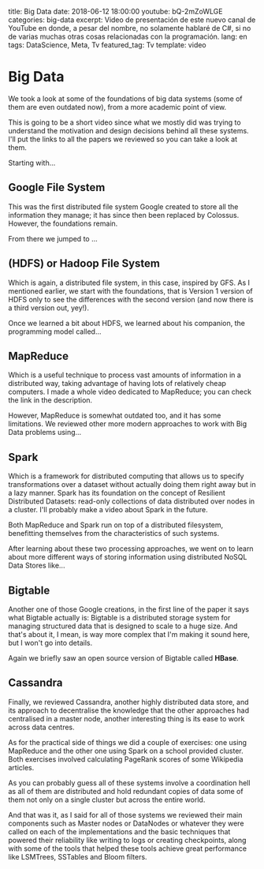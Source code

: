 title: Big Data
date: 2018-06-12 18:00:00
youtube: bQ-2mZoWLGE
categories: big-data
excerpt: Video de presentación de este nuevo canal de YouTube en donde, a pesar del nombre, no solamente hablaré de C#, si no de varias muchas otras cosas relacionadas con la programación.
lang: en
tags: DataScience, Meta, Tv
featured_tag: Tv
template: video

# Big Data   
We took a look at some of the foundations of big data systems (some of them are even outdated now), from a more academic point of view. 

This is going to be a short video since what we mostly did was trying to understand the motivation and design decisions behind all these systems. I'll put the links to all the papers we reviewed so you can take a look at them.

Starting with... 

## Google File System   
This was the first distributed file system Google created to store all the information they manage; it has since then been replaced by Colossus. However, the foundations remain.

From there we jumped to ...

## (HDFS) or Hadoop File System  
Which is again, a distributed file system, in this case, inspired by GFS. As I mentioned earlier, we start with the foundations, that is Version 1 version of HDFS only to see the differences with the second version (and now there is a third version out, yey!).  

Once we learned a bit about HDFS, we learned about his companion, the programming model called...

## MapReduce  
Which is a useful technique to process vast amounts of information in a distributed way, taking advantage of having lots of relatively cheap computers. I made a whole video dedicated to MapReduce; you can check the link in the description.

However, MapReduce is somewhat outdated too, and it has some limitations. We reviewed other more modern approaches to work with Big Data problems using...

## Spark  
Which is a framework for distributed computing that allows us to specify transformations over a dataset without actually doing them right away but in a lazy manner. Spark has its foundation on the concept of Resilient Distributed Datasets: read-only collections of data distributed over nodes in a cluster. I'll probably make a video about Spark in the future.

Both MapReduce and Spark run on top of a distributed filesystem, benefitting themselves from the characteristics of such systems.

After learning about these two processing approaches, we went on to learn about more different ways of storing information using distributed NoSQL Data Stores like... 

## Bigtable  
Another one of those Google creations, in the first line of the paper it says what Bigtable actually is: Bigtable is a distributed storage system for managing structured data that is designed to scale to a huge size. And that's about it, I mean, is way more complex that I'm making it sound here, but I won't go into details.
 
Again we briefly saw an open source version of Bigtable called **HBase**.

## Cassandra
Finally, we reviewed Cassandra, another highly distributed data store, and its approach to decentralise the knowledge that the other approaches had centralised in a master node, another interesting thing is its ease to work across data centres.

As for the practical side of things we did a couple of exercises: one using MapReduce and the other one using Spark on a school provided cluster. Both exercises involved calculating PageRank scores of some Wikipedia articles.

As you can probably guess all of these systems involve a coordination hell as all of them are distributed and hold redundant copies of data some of them not only on a single cluster but across the entire world.

And that was it, as I said for all of those systems we reviewed their main components such as Master nodes or DataNodes or whatever they were called on each of the implementations and the basic techniques that powered their reliability like writing to logs or creating checkpoints, along with some of the tools that helped these tools achieve great performance like LSMTrees, SSTables and Bloom filters.

